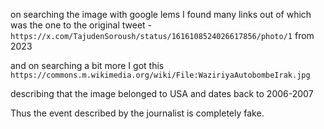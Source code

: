 on searching the image with google lems I found many links out of which was the one to the original tweet - `https://x.com/TajudenSoroush/status/1616108524026617856/photo/1` from 2023

and on searching a bit more I got this
`https://commons.m.wikimedia.org/wiki/File:WaziriyaAutobombeIrak.jpg`


describing that the image belonged to USA and dates back to 2006-2007


Thus the event described by the journalist is completely fake.
